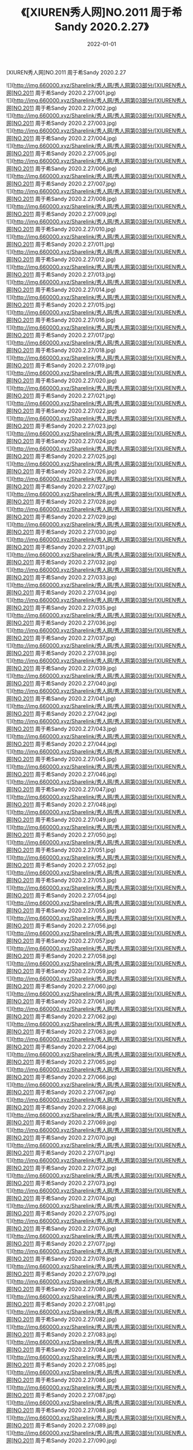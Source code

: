 ﻿---
layout: post
title:  《[XIUREN秀人网]NO.2011 周于希Sandy 2020.2.27》
date:   2022-01-01
img: http://img.660000.xyz/Sharelink/秀人网/秀人网第03部分/[XIUREN秀人网]NO.2011 周于希Sandy 2020.2.27/000.jpg
categories: [美女, 清纯, 唯美]
---

[XIUREN秀人网]NO.2011 周于希Sandy 2020.2.27

 ![](http://img.660000.xyz/Sharelink/秀人网/秀人网第03部分/[XIUREN秀人网]NO.2011 周于希Sandy 2020.2.27/001.jpg) <br>![](http://img.660000.xyz/Sharelink/秀人网/秀人网第03部分/[XIUREN秀人网]NO.2011 周于希Sandy 2020.2.27/002.jpg) <br>![](http://img.660000.xyz/Sharelink/秀人网/秀人网第03部分/[XIUREN秀人网]NO.2011 周于希Sandy 2020.2.27/003.jpg) <br>![](http://img.660000.xyz/Sharelink/秀人网/秀人网第03部分/[XIUREN秀人网]NO.2011 周于希Sandy 2020.2.27/004.jpg) <br>![](http://img.660000.xyz/Sharelink/秀人网/秀人网第03部分/[XIUREN秀人网]NO.2011 周于希Sandy 2020.2.27/005.jpg) <br>![](http://img.660000.xyz/Sharelink/秀人网/秀人网第03部分/[XIUREN秀人网]NO.2011 周于希Sandy 2020.2.27/006.jpg) <br>![](http://img.660000.xyz/Sharelink/秀人网/秀人网第03部分/[XIUREN秀人网]NO.2011 周于希Sandy 2020.2.27/007.jpg) <br>![](http://img.660000.xyz/Sharelink/秀人网/秀人网第03部分/[XIUREN秀人网]NO.2011 周于希Sandy 2020.2.27/008.jpg) <br>![](http://img.660000.xyz/Sharelink/秀人网/秀人网第03部分/[XIUREN秀人网]NO.2011 周于希Sandy 2020.2.27/009.jpg) <br>![](http://img.660000.xyz/Sharelink/秀人网/秀人网第03部分/[XIUREN秀人网]NO.2011 周于希Sandy 2020.2.27/010.jpg) <br>![](http://img.660000.xyz/Sharelink/秀人网/秀人网第03部分/[XIUREN秀人网]NO.2011 周于希Sandy 2020.2.27/011.jpg) <br>![](http://img.660000.xyz/Sharelink/秀人网/秀人网第03部分/[XIUREN秀人网]NO.2011 周于希Sandy 2020.2.27/012.jpg) <br>![](http://img.660000.xyz/Sharelink/秀人网/秀人网第03部分/[XIUREN秀人网]NO.2011 周于希Sandy 2020.2.27/013.jpg) <br>![](http://img.660000.xyz/Sharelink/秀人网/秀人网第03部分/[XIUREN秀人网]NO.2011 周于希Sandy 2020.2.27/014.jpg) <br>![](http://img.660000.xyz/Sharelink/秀人网/秀人网第03部分/[XIUREN秀人网]NO.2011 周于希Sandy 2020.2.27/015.jpg) <br>![](http://img.660000.xyz/Sharelink/秀人网/秀人网第03部分/[XIUREN秀人网]NO.2011 周于希Sandy 2020.2.27/016.jpg) <br>![](http://img.660000.xyz/Sharelink/秀人网/秀人网第03部分/[XIUREN秀人网]NO.2011 周于希Sandy 2020.2.27/017.jpg) <br>![](http://img.660000.xyz/Sharelink/秀人网/秀人网第03部分/[XIUREN秀人网]NO.2011 周于希Sandy 2020.2.27/018.jpg) <br>![](http://img.660000.xyz/Sharelink/秀人网/秀人网第03部分/[XIUREN秀人网]NO.2011 周于希Sandy 2020.2.27/019.jpg) <br>![](http://img.660000.xyz/Sharelink/秀人网/秀人网第03部分/[XIUREN秀人网]NO.2011 周于希Sandy 2020.2.27/020.jpg) <br>![](http://img.660000.xyz/Sharelink/秀人网/秀人网第03部分/[XIUREN秀人网]NO.2011 周于希Sandy 2020.2.27/021.jpg) <br>![](http://img.660000.xyz/Sharelink/秀人网/秀人网第03部分/[XIUREN秀人网]NO.2011 周于希Sandy 2020.2.27/022.jpg) <br>![](http://img.660000.xyz/Sharelink/秀人网/秀人网第03部分/[XIUREN秀人网]NO.2011 周于希Sandy 2020.2.27/023.jpg) <br>![](http://img.660000.xyz/Sharelink/秀人网/秀人网第03部分/[XIUREN秀人网]NO.2011 周于希Sandy 2020.2.27/024.jpg) <br>![](http://img.660000.xyz/Sharelink/秀人网/秀人网第03部分/[XIUREN秀人网]NO.2011 周于希Sandy 2020.2.27/025.jpg) <br>![](http://img.660000.xyz/Sharelink/秀人网/秀人网第03部分/[XIUREN秀人网]NO.2011 周于希Sandy 2020.2.27/026.jpg) <br>![](http://img.660000.xyz/Sharelink/秀人网/秀人网第03部分/[XIUREN秀人网]NO.2011 周于希Sandy 2020.2.27/027.jpg) <br>![](http://img.660000.xyz/Sharelink/秀人网/秀人网第03部分/[XIUREN秀人网]NO.2011 周于希Sandy 2020.2.27/028.jpg) <br>![](http://img.660000.xyz/Sharelink/秀人网/秀人网第03部分/[XIUREN秀人网]NO.2011 周于希Sandy 2020.2.27/029.jpg) <br>![](http://img.660000.xyz/Sharelink/秀人网/秀人网第03部分/[XIUREN秀人网]NO.2011 周于希Sandy 2020.2.27/030.jpg) <br>![](http://img.660000.xyz/Sharelink/秀人网/秀人网第03部分/[XIUREN秀人网]NO.2011 周于希Sandy 2020.2.27/031.jpg) <br>![](http://img.660000.xyz/Sharelink/秀人网/秀人网第03部分/[XIUREN秀人网]NO.2011 周于希Sandy 2020.2.27/032.jpg) <br>![](http://img.660000.xyz/Sharelink/秀人网/秀人网第03部分/[XIUREN秀人网]NO.2011 周于希Sandy 2020.2.27/033.jpg) <br>![](http://img.660000.xyz/Sharelink/秀人网/秀人网第03部分/[XIUREN秀人网]NO.2011 周于希Sandy 2020.2.27/034.jpg) <br>![](http://img.660000.xyz/Sharelink/秀人网/秀人网第03部分/[XIUREN秀人网]NO.2011 周于希Sandy 2020.2.27/035.jpg) <br>![](http://img.660000.xyz/Sharelink/秀人网/秀人网第03部分/[XIUREN秀人网]NO.2011 周于希Sandy 2020.2.27/036.jpg) <br>![](http://img.660000.xyz/Sharelink/秀人网/秀人网第03部分/[XIUREN秀人网]NO.2011 周于希Sandy 2020.2.27/037.jpg) <br>![](http://img.660000.xyz/Sharelink/秀人网/秀人网第03部分/[XIUREN秀人网]NO.2011 周于希Sandy 2020.2.27/038.jpg) <br>![](http://img.660000.xyz/Sharelink/秀人网/秀人网第03部分/[XIUREN秀人网]NO.2011 周于希Sandy 2020.2.27/039.jpg) <br>![](http://img.660000.xyz/Sharelink/秀人网/秀人网第03部分/[XIUREN秀人网]NO.2011 周于希Sandy 2020.2.27/040.jpg) <br>![](http://img.660000.xyz/Sharelink/秀人网/秀人网第03部分/[XIUREN秀人网]NO.2011 周于希Sandy 2020.2.27/041.jpg) <br>![](http://img.660000.xyz/Sharelink/秀人网/秀人网第03部分/[XIUREN秀人网]NO.2011 周于希Sandy 2020.2.27/042.jpg) <br>![](http://img.660000.xyz/Sharelink/秀人网/秀人网第03部分/[XIUREN秀人网]NO.2011 周于希Sandy 2020.2.27/043.jpg) <br>![](http://img.660000.xyz/Sharelink/秀人网/秀人网第03部分/[XIUREN秀人网]NO.2011 周于希Sandy 2020.2.27/044.jpg) <br>![](http://img.660000.xyz/Sharelink/秀人网/秀人网第03部分/[XIUREN秀人网]NO.2011 周于希Sandy 2020.2.27/045.jpg) <br>![](http://img.660000.xyz/Sharelink/秀人网/秀人网第03部分/[XIUREN秀人网]NO.2011 周于希Sandy 2020.2.27/046.jpg) <br>![](http://img.660000.xyz/Sharelink/秀人网/秀人网第03部分/[XIUREN秀人网]NO.2011 周于希Sandy 2020.2.27/047.jpg) <br>![](http://img.660000.xyz/Sharelink/秀人网/秀人网第03部分/[XIUREN秀人网]NO.2011 周于希Sandy 2020.2.27/048.jpg) <br>![](http://img.660000.xyz/Sharelink/秀人网/秀人网第03部分/[XIUREN秀人网]NO.2011 周于希Sandy 2020.2.27/049.jpg) <br>![](http://img.660000.xyz/Sharelink/秀人网/秀人网第03部分/[XIUREN秀人网]NO.2011 周于希Sandy 2020.2.27/050.jpg) <br>![](http://img.660000.xyz/Sharelink/秀人网/秀人网第03部分/[XIUREN秀人网]NO.2011 周于希Sandy 2020.2.27/051.jpg) <br>![](http://img.660000.xyz/Sharelink/秀人网/秀人网第03部分/[XIUREN秀人网]NO.2011 周于希Sandy 2020.2.27/052.jpg) <br>![](http://img.660000.xyz/Sharelink/秀人网/秀人网第03部分/[XIUREN秀人网]NO.2011 周于希Sandy 2020.2.27/053.jpg) <br>![](http://img.660000.xyz/Sharelink/秀人网/秀人网第03部分/[XIUREN秀人网]NO.2011 周于希Sandy 2020.2.27/054.jpg) <br>![](http://img.660000.xyz/Sharelink/秀人网/秀人网第03部分/[XIUREN秀人网]NO.2011 周于希Sandy 2020.2.27/055.jpg) <br>![](http://img.660000.xyz/Sharelink/秀人网/秀人网第03部分/[XIUREN秀人网]NO.2011 周于希Sandy 2020.2.27/056.jpg) <br>![](http://img.660000.xyz/Sharelink/秀人网/秀人网第03部分/[XIUREN秀人网]NO.2011 周于希Sandy 2020.2.27/057.jpg) <br>![](http://img.660000.xyz/Sharelink/秀人网/秀人网第03部分/[XIUREN秀人网]NO.2011 周于希Sandy 2020.2.27/058.jpg) <br>![](http://img.660000.xyz/Sharelink/秀人网/秀人网第03部分/[XIUREN秀人网]NO.2011 周于希Sandy 2020.2.27/059.jpg) <br>![](http://img.660000.xyz/Sharelink/秀人网/秀人网第03部分/[XIUREN秀人网]NO.2011 周于希Sandy 2020.2.27/060.jpg) <br>![](http://img.660000.xyz/Sharelink/秀人网/秀人网第03部分/[XIUREN秀人网]NO.2011 周于希Sandy 2020.2.27/061.jpg) <br>![](http://img.660000.xyz/Sharelink/秀人网/秀人网第03部分/[XIUREN秀人网]NO.2011 周于希Sandy 2020.2.27/062.jpg) <br>![](http://img.660000.xyz/Sharelink/秀人网/秀人网第03部分/[XIUREN秀人网]NO.2011 周于希Sandy 2020.2.27/063.jpg) <br>![](http://img.660000.xyz/Sharelink/秀人网/秀人网第03部分/[XIUREN秀人网]NO.2011 周于希Sandy 2020.2.27/064.jpg) <br>![](http://img.660000.xyz/Sharelink/秀人网/秀人网第03部分/[XIUREN秀人网]NO.2011 周于希Sandy 2020.2.27/065.jpg) <br>![](http://img.660000.xyz/Sharelink/秀人网/秀人网第03部分/[XIUREN秀人网]NO.2011 周于希Sandy 2020.2.27/066.jpg) <br>![](http://img.660000.xyz/Sharelink/秀人网/秀人网第03部分/[XIUREN秀人网]NO.2011 周于希Sandy 2020.2.27/067.jpg) <br>![](http://img.660000.xyz/Sharelink/秀人网/秀人网第03部分/[XIUREN秀人网]NO.2011 周于希Sandy 2020.2.27/068.jpg) <br>![](http://img.660000.xyz/Sharelink/秀人网/秀人网第03部分/[XIUREN秀人网]NO.2011 周于希Sandy 2020.2.27/069.jpg) <br>![](http://img.660000.xyz/Sharelink/秀人网/秀人网第03部分/[XIUREN秀人网]NO.2011 周于希Sandy 2020.2.27/070.jpg) <br>![](http://img.660000.xyz/Sharelink/秀人网/秀人网第03部分/[XIUREN秀人网]NO.2011 周于希Sandy 2020.2.27/071.jpg) <br>![](http://img.660000.xyz/Sharelink/秀人网/秀人网第03部分/[XIUREN秀人网]NO.2011 周于希Sandy 2020.2.27/072.jpg) <br>![](http://img.660000.xyz/Sharelink/秀人网/秀人网第03部分/[XIUREN秀人网]NO.2011 周于希Sandy 2020.2.27/073.jpg) <br>![](http://img.660000.xyz/Sharelink/秀人网/秀人网第03部分/[XIUREN秀人网]NO.2011 周于希Sandy 2020.2.27/074.jpg) <br>![](http://img.660000.xyz/Sharelink/秀人网/秀人网第03部分/[XIUREN秀人网]NO.2011 周于希Sandy 2020.2.27/075.jpg) <br>![](http://img.660000.xyz/Sharelink/秀人网/秀人网第03部分/[XIUREN秀人网]NO.2011 周于希Sandy 2020.2.27/076.jpg) <br>![](http://img.660000.xyz/Sharelink/秀人网/秀人网第03部分/[XIUREN秀人网]NO.2011 周于希Sandy 2020.2.27/077.jpg) <br>![](http://img.660000.xyz/Sharelink/秀人网/秀人网第03部分/[XIUREN秀人网]NO.2011 周于希Sandy 2020.2.27/078.jpg) <br>![](http://img.660000.xyz/Sharelink/秀人网/秀人网第03部分/[XIUREN秀人网]NO.2011 周于希Sandy 2020.2.27/079.jpg) <br>![](http://img.660000.xyz/Sharelink/秀人网/秀人网第03部分/[XIUREN秀人网]NO.2011 周于希Sandy 2020.2.27/080.jpg) <br>![](http://img.660000.xyz/Sharelink/秀人网/秀人网第03部分/[XIUREN秀人网]NO.2011 周于希Sandy 2020.2.27/081.jpg) <br>![](http://img.660000.xyz/Sharelink/秀人网/秀人网第03部分/[XIUREN秀人网]NO.2011 周于希Sandy 2020.2.27/082.jpg) <br>![](http://img.660000.xyz/Sharelink/秀人网/秀人网第03部分/[XIUREN秀人网]NO.2011 周于希Sandy 2020.2.27/083.jpg) <br>![](http://img.660000.xyz/Sharelink/秀人网/秀人网第03部分/[XIUREN秀人网]NO.2011 周于希Sandy 2020.2.27/084.jpg) <br>![](http://img.660000.xyz/Sharelink/秀人网/秀人网第03部分/[XIUREN秀人网]NO.2011 周于希Sandy 2020.2.27/085.jpg) <br>![](http://img.660000.xyz/Sharelink/秀人网/秀人网第03部分/[XIUREN秀人网]NO.2011 周于希Sandy 2020.2.27/086.jpg) <br>![](http://img.660000.xyz/Sharelink/秀人网/秀人网第03部分/[XIUREN秀人网]NO.2011 周于希Sandy 2020.2.27/087.jpg) <br>![](http://img.660000.xyz/Sharelink/秀人网/秀人网第03部分/[XIUREN秀人网]NO.2011 周于希Sandy 2020.2.27/088.jpg) <br>![](http://img.660000.xyz/Sharelink/秀人网/秀人网第03部分/[XIUREN秀人网]NO.2011 周于希Sandy 2020.2.27/089.jpg) <br>![](http://img.660000.xyz/Sharelink/秀人网/秀人网第03部分/[XIUREN秀人网]NO.2011 周于希Sandy 2020.2.27/090.jpg) <br>